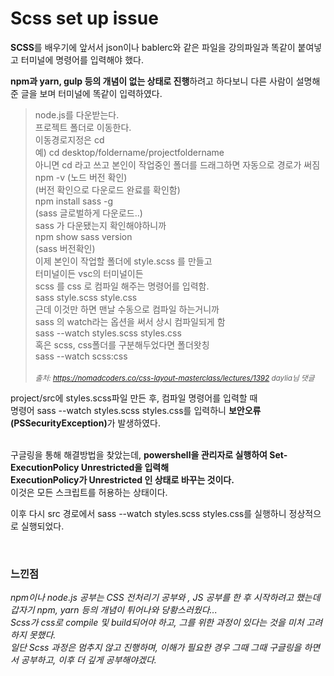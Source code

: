 # Scss set up issue

<b>SCSS</b>를 배우기에 앞서서
json이나 bablerc와 같은 파일을 강의파일과 똑같이 붙여넣고 터미널에 명령어를 입력해야 했다.

<b>npm과 yarn, gulp 등의 개념이 없는 상태로 진행</b>하려고 하다보니
다른 사람이 설명해준 글을 보며 터미널에 똑같이 입력하였다.

> node.js를 다운받는다.<br>프로젝트 폴더로 이동한다.<br>이동경로지정은 cd<br>예) cd desktop/foldername/projectfoldername<br>아니면 cd 라고 쓰고 본인이 작업중인 폴더를 드래그하면 자동으로 경로가 써짐<br>npm -v (노드 버전 확인)<br>(버전 확인으로 다운로드 완료를 확인함)<br>npm install sass -g<br>(sass 글로벌하게 다운로드..)<br>sass 가 다운됐는지 확인해야하니까<br>npm show sass version<br>(sass 버전확인)<br>이제 본인이 작업할 폴더에 style.scss 를 만들고<br>터미널이든 vsc의 터미널이든<br>scss 를 css 로 컴파일 해주는 명령어를 입력함.<br>sass style.scss style.css<br>근데 이것만 하면 맨날 수동으로 컴파일 하는거니까<br>sass 의 watch라는 옵션을 써서 상시 컴파일되게 함<br>sass --watch styles.scss styles.css<br>혹은 scss, css폴더를 구분해두었다면 폴더왓칭<br>sass --watch scss:css<br><br><small><i>출처: https://nomadcoders.co/css-layout-masterclass/lectures/1392 daylia님 댓글</i></small>

project/src에 styles.scss파일 만든 후, 컴파일 명령어를 입력할 때 <br>
명령어 sass --watch styles.scss styles.css를 입력하니 <b>보안오류(PSSecurityException)</b>가 발생하였다.

<br>
구글링을 통해 해결방법을 찾았는데, <b>powershell을 관리자로 실행하여 Set-ExecutionPolicy Unrestricted을 입력해<br>
ExecutionPolicy가 Unrestricted 인 상태로 바꾸는 것이다.</b><br>
이것은 모든 스크립트를 허용하는 상태이다.

이후 다시 src 경로에서 sass --watch styles.scss styles.css를 실행하니 정상적으로 실행되었다.

<br>

### 느낀점

<i>npm이나 node.js 공부는 CSS 전처리기 공부와 , JS 공부를 한 후 시작하려고 했는데 갑자기 npm, yarn 등의 개념이 튀어나와 당황스러웠다...<br> Scss가 css로 compile 및 build되어야 하고, 그를 위한 과정이 있다는 것을 미처 고려하지 못했다.<br>
일단 Scss 과정은 멈추지 않고 진행하며, 이해가 필요한 경우 그때 그때 구글링을 하면서 공부하고, 이후 더 깊게 공부해야겠다.
</i>
